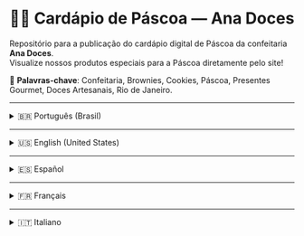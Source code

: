 # 🐰🍫 Cardápio de Páscoa — Ana Doces

Repositório para a publicação do cardápio digital de Páscoa da confeitaria **Ana Doces**.  
Visualize nossos produtos especiais para a Páscoa diretamente pelo site!

🌟 **Palavras-chave**: Confeitaria, Brownies, Cookies, Páscoa, Presentes Gourmet, Doces Artesanais, Rio de Janeiro.

---

<details>
<summary>🇧🇷 Português (Brasil)</summary>

### 📜 Sobre

Este projeto é o **cardápio digital de Páscoa** da confeitaria **Ana Doces**, localizada na Ilha do Governador, Rio de Janeiro.  
Aqui, você pode navegar pelas opções deliciosas de Brownies, Cookies e outras delícias artesanais feitas com carinho.

🍪🎂 **Doces feitos à mão | Embalagens para presente | Entrega na cidade do Rio de Janeiro**

🔗 Acesse: [Ana Doces - Menu de Páscoa](https://ana-doces-pascoa.netlify.app/)

</details>

---

<details>
<summary>🇺🇸 English (United States)</summary>

### 📜 About

This project is the **Easter digital menu** of the bakery **Ana Doces**, based in Ilha do Governador, Rio de Janeiro.  
Browse through handcrafted Brownies, Cookies, and many other sweet artisan delights.

🍪🎂 **Handmade sweets | Gift packaging available | Delivery in Rio de Janeiro city**

🔗 Visit: [Ana Doces - Easter Menu](https://ana-doces-pascoa.netlify.app/)

</details>

---

<details>
<summary>🇪🇸 Español</summary>

### 📜 Acerca de

Este proyecto es el **menú digital de Pascua** de la pastelería **Ana Doces**, ubicada en Ilha do Governador, Río de Janeiro.  
Descubre brownies artesanales, galletas y muchas más delicias hechas con amor.

🍪🎂 **Dulces artesanales | Empaques para regalos | Entrega en la ciudad de Río de Janeiro**

🔗 Visita: [Ana Doces - Menú de Pascua](https://ana-doces-pascoa.netlify.app/)

</details>

---

<details>
<summary>🇫🇷 Français</summary>

### 📜 À propos

Ce projet est le **menu numérique de Pâques** de la pâtisserie **Ana Doces**, située à Ilha do Governador, Rio de Janeiro.  
Découvrez des brownies faits maison, des biscuits et d'autres délices sucrés artisanaux.

🍪🎂 **Confiseries artisanales | Emballages cadeaux disponibles | Livraison à Rio de Janeiro**

🔗 Visitez : [Ana Doces - Menu de Pâques](https://ana-doces-pascoa.netlify.app/)

</details>

---

<details>
<summary>🇮🇹 Italiano</summary>

### 📜 Informazioni

Questo progetto è il **menu digitale di Pasqua** della pasticceria **Ana Doces**, situata a Ilha do Governador, Rio de Janeiro.  
Esplora brownies artigianali, biscotti e tante altre dolcezze fatte a mano con amore.

🍪🎂 **Dolci artigianali | Confezioni regalo disponibili | Consegna a Rio de Janeiro**

🔗 Visita: [Ana Doces - Menu di Pasqua](https://ana-doces-pascoa.netlify.app/)

</details>

